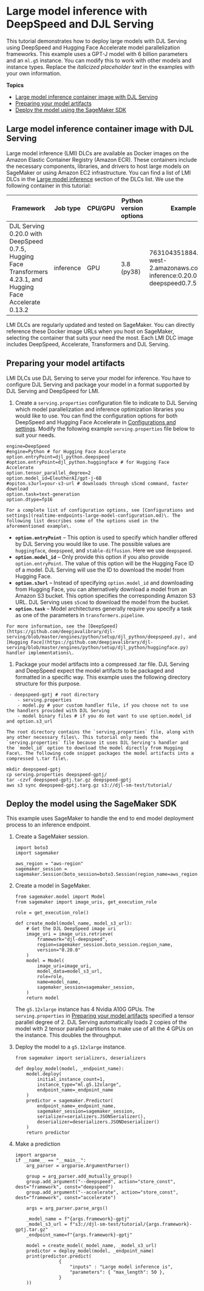 # Large model inference with DeepSpeed and DJL Serving<a name="realtime-endpoints-large-model-tutorials-deepspeed-djl"></a>

 This tutorial demonstrates how to deploy large models with DJL Serving using DeepSpeed and Hugging Face Accelerate model parallelization frameworks\. This example uses a GPT\-J model with 6 billion parameters and an `ml.g5` instance\. You can modify this to work with other models and instance types\. Replace the *italicized placeholder text* in the examples with your own information\. 

**Topics**
+ [Large model inference container image with DJL Serving](#realtime-endpoints-large-model-tutorials-deepspeed-djl-step1)
+ [Preparing your model artifacts](#realtime-endpoints-large-model-tutorials-deepspeed-djl-step2)
+ [Deploy the model using the SageMaker SDK](#realtime-endpoints-large-model-tutorials-deepspeed-djl-step3)

## Large model inference container image with DJL Serving<a name="realtime-endpoints-large-model-tutorials-deepspeed-djl-step1"></a>

 Large model inference \(LMI\) DLCs are available as Docker images on the Amazon Elastic Container Registry \(Amazon ECR\)\. These containers include the necessary components, libraries, and drivers to host large models on SageMaker or using Amazon EC2 infrastructure\. You can find a list of LMI DLCs in the [Large model inference](https://github.com/aws/deep-learning-containers/blob/master/available_images.md#large-model-inference-containers) section of the DLCs list\. We use the following container in this tutorial: 


| Framework | Job type | CPU/GPU | Python version options | Example URL | 
| --- | --- | --- | --- | --- | 
| DJL Serving 0\.20\.0 with DeepSpeed 0\.7\.5, Hugging Face Transformers 4\.23\.1, and Hugging Face Accelerate 0\.13\.2 | inference | GPU | 3\.8 \(py38\) | 763104351884\.dkr\.ecr\.us\-west\-2\.amazonaws\.com/djl\-inference:0\.20\.0\-deepspeed0\.7\.5\-cu116 | 

 LMI DLCs are regularly updated and tested on SageMaker\. You can directly reference these Docker image URLs when you host on SageMaker, selecting the container that suits your need the most\. Each LMI DLC image includes DeepSpeed, Accelerate, Transformers and DJL Serving\. 

## Preparing your model artifacts<a name="realtime-endpoints-large-model-tutorials-deepspeed-djl-step2"></a>

 LMI DLCs use DJL Serving to serve your model for inference\. You have to configure DJL Serving and package your model in a format supported by DJL Serving and DeepSpeed for LMI\. 

1.  Create a `serving.properties` configuration file to indicate to DJL Serving which model parallelization and inference optimization libraries you would like to use\. You can find the configuration options for both DeepSpeed and Hugging Face Accelerate in [Configurations and settings](https://docs.aws.amazon.com/sagemaker/dg/realtime-endpoints-large-model-configuration)\. Modify the following example `serving.properties` file below to suit your needs\. 

   ```
   engine=DeepSpeed
   #engine=Python # for Hugging Face Accelerate
   option.entryPoint=djl_python.deepspeed
   #option.entryPoint=djl_python.huggingface # for Hugging Face Accelerate
   option.tensor_parallel_degree=2
   option.model_id=EleutherAI/gpt-j-6B
   #opiton.s3url=your-s3-url # downloads through s5cmd command, faster download
   option.task=text-generation
   option.dtype=fp16
   ```

    For a complete list of configuration options, see [Configurations and settings](realtime-endpoints-large-model-configuration.md)\. The following list describes some of the options used in the aforementioned example\. 
   +  **`option.entryPoint`** – This option is used to specify which handler offered by DJL Serving you would like to use\. The possible values are `huggingface`, `deepspeed`, and `stable-diffusion`\. Here we use `deepspeed`\. 
   +  **`option.model_id`** – Only provide this option if you also provide `option.entryPoint`\. The value of this option will be the Hugging Face ID of a model\. DJL Serving will use the ID to download the model from Hugging Face\. 
   +  **`option.s3url`** – Instead of specifying `option.model_id` and downloading from Hugging Face, you can alternatively download a model from an Amazon S3 bucket\. This option specifies the corresponding Amazon S3 URL\. DJL Serving uses `s5cmd` to download the model from the bucket\. 
   +  **`option.task`** – Model architectures generally require you specify a task as one of the parameters in `transformers.pipeline`\. 

    For more information, see the [DeepSpeed](https://github.com/deepjavalibrary/djl-serving/blob/master/engines/python/setup/djl_python/deepspeed.py), and [Hugging Face](https://github.com/deepjavalibrary/djl-serving/blob/master/engines/python/setup/djl_python/huggingface.py) handler implementations\. 

1.  Package your model artifacts into a compressed \.tar file\. DJL Serving and DeepSpeed expect the model artifacts to be packaged and formatted in a specific way\. This example uses the following directory structure for this purpose\. 

   ```
    - deepspeed-gptj # root directory
       - serving.properties            
       - model.py # your custom handler file, if you choose not to use the handlers provided with DJL Serving
       - model binary files # if you do not want to use option.model_id and option.s3_url
   ```

    The root directory contains the `serving.properties` file, along with any other necessary files\. This tutorial only needs the `serving.properties` file because it uses DJL Serving's handler and the `model_id` option to download the model directly from Hugging Face\. The following code snippet packages the model artifacts into a compressed \.tar file\. 

   ```
   mkdir deepspeed-gptj
   cp serving.properties deepspeed-gptj/                
   tar -czvf deepspeed-gptj.tar.gz deepspeed-gptj
   aws s3 sync deepspeed-gptj.targ.gz s3://djl-sm-test/tutorial/
   ```

## Deploy the model using the SageMaker SDK<a name="realtime-endpoints-large-model-tutorials-deepspeed-djl-step3"></a>

 This example uses SageMaker to handle the end to end model deployment process to an inference endpoint\. 

1. Create a SageMaker session\.

   ```
   import boto3
   import sagemaker
   
   aws_region = "aws-region"
   sagemaker_session = sagemaker.Session(boto_session=boto3.Session(region_name=aws_region))
   ```

1. Create a model in SageMaker\.

   ```
   from sagemaker.model import Model
   from sagemaker import image_uris, get_execution_role
   
   role = get_execution_role()
   
   def create_model(model_name, model_s3_url):
       # Get the DJL DeepSpeed image uri
       image_uri = image_uris.retrieve(
           framework="djl-deepspeed",
           region=sagemaker_session.boto_session.region_name,
           version="0.20.0"
       )
       model = Model(
           image_uri=image_uri,
           model_data=model_s3_url,
           role=role,
           name=model_name,
           sagemaker_session=sagemaker_session,
       )
       return model
   ```

    The `g5.12xlarge` instance has 4 Nvidia A10G GPUs\. The `serving.properties` in [Preparing your model artifacts](#realtime-endpoints-large-model-tutorials-deepspeed-djl-step2) specified a tensor parallel degree of 2\. DJL Serving automatically loads 2 copies of the model with 2 tensor parallel partitions to make use of all the 4 GPUs on the instance\. This doubles the throughput\. 

1. Deploy the model to a `g5.12xlarge` instance\.

   ```
   from sagemaker import serializers, deserializers
   
   def deploy_model(model, _endpoint_name):
       model.deploy(
           initial_instance_count=1,
           instance_type="ml.g5.12xlarge",
           endpoint_name=_endpoint_name
       )
       predictor = sagemaker.Predictor(
           endpoint_name=_endpoint_name,
           sagemaker_session=sagemaker_session,
           serializer=serializers.JSONSerializer(),
           deserializer=deserializers.JSONDeserializer()
       )
       return predictor
   ```

1. Make a prediction

   ```
   import argparse
   if __name__ == "__main__":
       arg_parser = argparse.ArgumentParser()
   
       group = arg_parser.add_mutually_group()
       group.add_argument("--deepspeed", action="store_const", dest="framework", const="deepspeed")
       group.add_argument("--accelerate", action="store_const", dest="framework", const="accelerate")
   
       args = arg_parser.parse_args()
       
       _model_name = f"{args.framework}-gptj"
       _model_s3_url = f"s3://djl-sm-test/tutorial/{args.framework}-gptj.tar.gz"
       _endpoint_name=f"{args.framework}-gptj"
   
       model = create_model(_model_name, _model_s3_url)
       predictor = deploy_model(model, _endpoint_name)
       print(predictor.predict(
                   { 
                       "inputs" : "Large model inference is", 
                       "parameters": { "max_length": 50 },
                   }
       ))
   ```